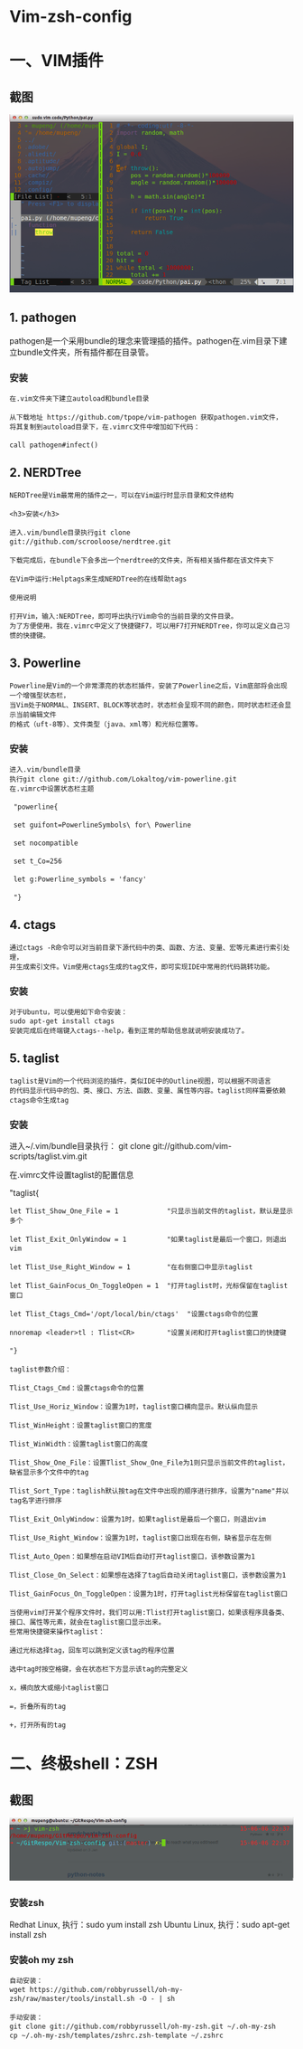 # Vim-zsh-config

<h1>一、VIM插件</h1>

<h2>截图</h2>
 
<img src="https://raw.githubusercontent.com/mupengX/Vim-zsh-config/master/img/vim.png" style="max-width:100%;">
<h2>1. pathogen</h2>

 pathogen是一个采用bundle的理念来管理插的插件。pathogen在.vim目录下建立bundle文件夹，所有插件都在目录管。

   <h3>安装</h3>
   
    在.vim文件夹下建立autoload和bundle目录
    
    从下载地址 https://github.com/tpope/vim-pathogen 获取pathogen.vim文件，
    将其复制到autoload目录下，在.vimrc文件中增加如下代码：
    
    call pathogen#infect()

<h2>2. NERDTree</h2>
    
    NERDTree是Vim最常用的插件之一，可以在Vim运行时显示目录和文件结构

    <h3>安装</h3>
    
    进入.vim/bundle目录执行git clone git://github.com/scrooloose/nerdtree.git
    
    下载完成后，在bundle下会多出一个nerdtree的文件夹，所有相关插件都在该文件夹下
    
    在Vim中运行:Helptags来生成NERDTree的在线帮助tags
    
    使用说明
    
    打开Vim，输入:NERDTree，即可呼出执行Vim命令的当前目录的文件目录。
    为了方便使用，我在.vimrc中定义了快捷键F7，可以用F7打开NERDTree，你可以定义自己习惯的快捷键。
    
<h2>3. Powerline</h2>
    
    Powerline是Vim的一个非常漂亮的状态栏插件，安装了Powerline之后，Vim底部将会出现一个增强型状态栏，
    当Vim处于NORMAL、INSERT、BLOCK等状态时，状态栏会呈现不同的颜色，同时状态栏还会显示当前编辑文件
    的格式（uft-8等）、文件类型（java、xml等）和光标位置等。

   <h3> 安装 </h3>
    
    进入.vim/bundle目录
    执行git clone git://github.com/Lokaltog/vim-powerline.git
    在.vimrc中设置状态栏主题
    
     "powerline{
     
     set guifont=PowerlineSymbols\ for\ Powerline
     
     set nocompatible
     
     set t_Co=256
     
     let g:Powerline_symbols = 'fancy'
     
     "}
     
<h2>4. ctags</h2>
  
	通过ctags -R命令可以对当前目录下源代码中的类、函数、方法、变量、宏等元素进行索引处理，
	并生成索引文件。Vim使用ctags生成的tag文件，即可实现IDE中常用的代码跳转功能。

  <h3>安装</h3>
  
  	对于Ubuntu，可以使用如下命令安装：
  	sudo apt-get install ctags
  	安装完成后在终端键入ctags--help，看到正常的帮助信息就说明安装成功了。
  
<h2>5. taglist</h2>
  
	taglist是Vim的一个代码浏览的插件，类似IDE中的Outline视图，可以根据不同语言
	的代码显示代码中的包、类、接口、方法、函数、变量、属性等内容。taglist同样需要依赖ctags命令生成tag

  <h3> 安装 </h3>
  
  进入~/.vim/bundle目录执行： git clone git://github.com/vim-scripts/taglist.vim.git
  
  在.vimrc文件设置taglist的配置信息
  
  "taglist{
  
    let Tlist_Show_One_File = 1            "只显示当前文件的taglist，默认是显示多个
    
    let Tlist_Exit_OnlyWindow = 1          "如果taglist是最后一个窗口，则退出vim
    
    let Tlist_Use_Right_Window = 1         "在右侧窗口中显示taglist
    
    let Tlist_GainFocus_On_ToggleOpen = 1  "打开taglist时，光标保留在taglist窗口
    
    let Tlist_Ctags_Cmd='/opt/local/bin/ctags'  "设置ctags命令的位置
    
    nnoremap <leader>tl : Tlist<CR>        "设置关闭和打开taglist窗口的快捷键
    
    "}
    
    taglist参数介绍：
    
    Tlist_Ctags_Cmd：设置ctags命令的位置
    
    Tlist_Use_Horiz_Window：设置为1时，taglist窗口横向显示。默认纵向显示
    
    Tlist_WinHeight：设置taglist窗口的宽度
    
    Tlist_WinWidth：设置taglist窗口的高度
    
    Tlist_Show_One_File：设置Tlist_Show_One_File为1则只显示当前文件的taglist，缺省显示多个文件中的tag
    
    Tlist_Sort_Type：taglish默认按tag在文件中出现的顺序进行排序，设置为"name"并以tag名字进行排序
    
    Tlist_Exit_OnlyWindow：设置为1时，如果taglist是最后一个窗口，则退出vim
    
    Tlist_Use_Right_Window：设置为1时，taglist窗口出现在右侧，缺省显示在左侧
    
    Tlist_Auto_Open：如果想在启动VIM后自动打开taglist窗口，该参数设置为1
    
    Tlist_Close_On_Select：如果想在选择了tag后自动关闭taglist窗口，该参数设置为1
    
    Tlist_GainFocus_On_ToggleOpen：设置为1时，打开taglist光标保留在taglist窗口
    
    当使用vim打开某个程序文件时，我们可以用:Tlist打开taglist窗口，如果该程序具备类、
    接口、属性等元素，就会在taglist窗口显示出来。
    些常用快捷键来操作taglist：
    
    通过光标选择tag，回车可以跳到定义该tag的程序位置
    
    选中tag时按空格键，会在状态栏下方显示该tag的完整定义
    
    x，横向放大或缩小taglist窗口
    
    =，折叠所有的tag
    
    +，打开所有的tag
    
    
   <h1>二、终极shell：ZSH</h1> 
   
   <h2>截图</h2>
   <img src="https://raw.githubusercontent.com/mupengX/Vim-zsh-config/master/img/zsh.png" style="max-width:100%;">
   
   <h3>安装zsh</h3>
   Redhat Linux, 执行：sudo yum install zsh
   Ubuntu Linux, 执行：sudo apt-get install zsh
   
   <h3>安装oh my zsh</h3>
   
    自动安装：
    wget https://github.com/robbyrussell/oh-my-zsh/raw/master/tools/install.sh -O - | sh
    
    手动安装：
    git clone git://github.com/robbyrussell/oh-my-zsh.git ~/.oh-my-zsh
    cp ~/.oh-my-zsh/templates/zshrc.zsh-template ~/.zshrc
